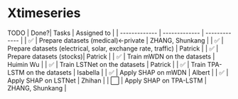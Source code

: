 # Xtimeseries
TODO
| Done?| Tasks  | Assigned to |
| ------------- | ------------- | ------------- |
| ✅ | Prepare datasets (medical)<-private  |  ZHANG, Shunkang       |
| ✅ | Prepare datasets (electrical, solar, exchange rate, traffic)   |  Patrick  |
| ✅ | Prepare datasets (stocks)|      Patrick        |
| ✅ | Train mWDN on the datasets  |   Huimin Wu  |
| ✅ | Train LSTNet on the datasets   |   Patrick           |
| ✅ | Train TPA-LSTM on the datasets |      Isabella        |
| ✅ | Apply SHAP on mWDN |      Albert        |
| ✅ | Apply SHAP on LSTNet |     Zhihan         |
| ⬜️ | Apply SHAP on TPA-LSTM  |  ZHANG, Shunkang         |
